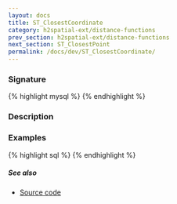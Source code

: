 ```yaml
---
layout: docs
title: ST_ClosestCoordinate
category: h2spatial-ext/distance-functions
prev_section: h2spatial-ext/distance-functions
next_section: ST_ClosestPoint
permalink: /docs/dev/ST_ClosestCoordinate/
---
```


### Signature

{% highlight mysql %}
{% endhighlight %}

### Description


### Examples

{% highlight sql %}
{% endhighlight %}

##### See also

* [Source code](https://github.com/irstv/H2GIS/blob/master/h2spatial-ext/src/main/java/org/h2gis/h2spatialext/function/spatial/distance/ST_ClosestCoordinate.java)
